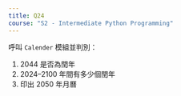 ```yaml
---
title: Q24
course: "S2 - Intermediate Python Programming"
---
```


呼叫 `Calender` 模組並判別：

1. 2044 是否為閏年
2. 2024–2100 年間有多少個閏年
3. 印出 2050 年月曆
